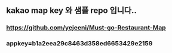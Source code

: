 ## kakao map key 와 샘플 repo 입니다..

### https://github.com/yejeeni/Must-go-Restaurant-Map

### appkey=b1a2eea29c8463d358ed6653429e2159